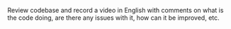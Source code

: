 Review codebase and record a video in English with comments on what is the code doing, are there any issues with it, how can it be improved, etc.
